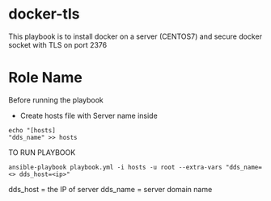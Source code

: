 # docker-tls
This playbook is to install docker on a server (CENTOS7) and secure docker socket with TLS on port 2376

Role Name
=========

Before running the playbook
- Create hosts file with Server name inside
```
echo "[hosts]
"dds_name" >> hosts
```

TO RUN PLAYBOOK
```
ansible-playbook playbook.yml -i hosts -u root --extra-vars "dds_name=<> dds_host=<ip>"
```
dds_host = the IP of server
dds_name = server domain name
